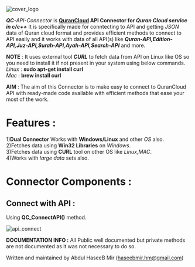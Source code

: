 ![cover_logo](https://github.com/haseeb-heaven/QuranCloud-API-Connector/blob/master/resources/quran_cloud.jpg?raw=true "")

**_QC_**_-API-Connector_ is **[QuranCloud](https://alquran.cloud/) API Connector for _Quran Cloud service in c/c++_**
It is specifically made for conntecting to API and getting _JSON_ data of Quran cloud format and provides efficient methods to
connect to API easily and it works with data of all API(s) like **_Quran-API,Edition-API,Juz-API,Surah-API,Ayah-API,Search-API_** and more.

**NOTE** : It uses external tool **_CURL_** to fetch data from API on Linux like OS so you need to install it if not present in your system using below commands.
_Linux_ : **sudo apt-get install curl**</br>
_Mac_ : **brew install curl**</br>

**AIM** : The aim of this Connector is to make easy to connect to QuranCloud API with ready-made code available with efficient methods that ease your most of the work.</br>

# Features :
1)**Dual Connector** Works with **Windows/Linux** and other _OS_ also.</br>
2)Fetches data using **Win32 Libraries** on _Windows_.</br>
3)Fetches data using **CURL** tool on other OS like _Linux,MAC_.</br>
4)Works with _large data_ sets also.</br>

# Connector Components :

## Connect with API : 

Using **QC_ConnectAPI()** method.

![api_connect](https://github.com/haseeb-heaven/QuranCloud-API-Connector/blob/master/resources/api_connect.jpg?raw=true "")


**DOCUMENTATION INFO :**
All Public  well documented but private methods are not documented as it was not necessary to do so.

Written and maintained by Abdul HaseeB Mir (haseebmir.hm@gmail.com)
